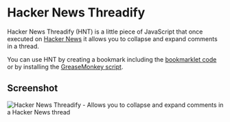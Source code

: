# Hacker News Threadify

Hacker News Threadify (HNT) is a little piece of JavaScript that once executed on [Hacker News](http://news.ycombinator.com) it allows you to collapse and expand comments in a thread.

You can use HNT by creating a bookmark including the [bookmarklet code](hacker-news-threadify/hacker-news-threadify.bookmarklet.js) or by installing the [GreaseMonkey script](hacker-news-threadify/hacker-news-threadify.user.js). 

## Screenshot

<img src="http://i.imgur.com/yyhHQ.png" alt="Hacker News Threadify - Allows you to collapse and expand comments in a Hacker News thread" title="Hacker News Threadify - Allows you to collapse and expand comments in a Hacker News thread" />